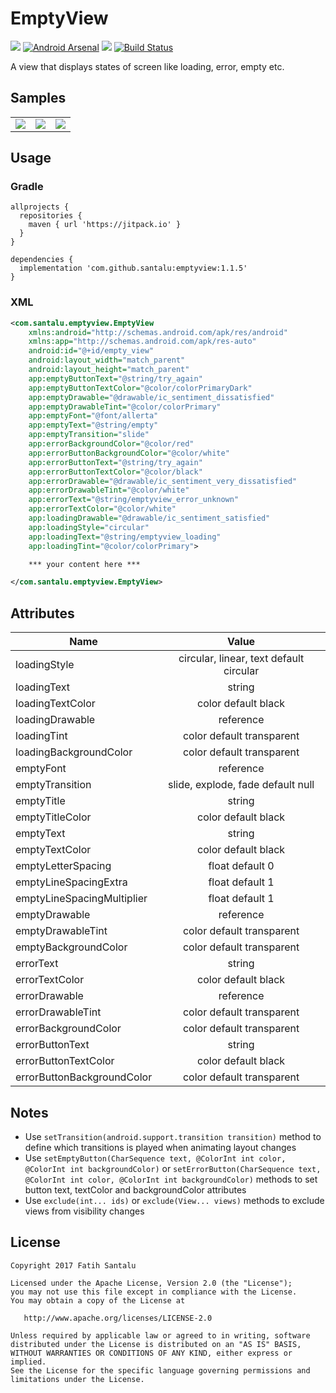 # EmptyView

[![](https://jitpack.io/v/santalu/emptyview.svg)](https://jitpack.io/#santalu/emptyview) [![Android Arsenal](https://img.shields.io/badge/Android%20Arsenal-EmptyView-brightgreen.svg?style=flat)](https://android-arsenal.com/details/1/6039) [![](https://img.shields.io/badge/AndroidWeekly-%23270-blue.svg)](http://androidweekly.net/issues/issue-270) [![Build Status](https://travis-ci.org/santalu/emptyview.svg?branch=master)](https://travis-ci.org/santalu/emptyview)

A view that displays states of screen like loading, error, empty etc.

## Samples

<table >
  <tr>
    <td align="left"><img src="https://github.com/santalu/emptyview/blob/master/screens/loading.png"/></td>
    <td align="right"><img src="https://github.com/santalu/emptyview/blob/master/screens/error.png"/></td>
     <td align="left"><img src="https://github.com/santalu/emptyview/blob/master/screens/empty.png"/></td>
  </tr>
</table>

## Usage

### Gradle
```
allprojects {
  repositories {
    maven { url 'https://jitpack.io' }
  }
}
```
```
dependencies {
  implementation 'com.github.santalu:emptyview:1.1.5'
}
```

### XML
```xml
<com.santalu.emptyview.EmptyView
    xmlns:android="http://schemas.android.com/apk/res/android"
    xmlns:app="http://schemas.android.com/apk/res-auto"
    android:id="@+id/empty_view"
    android:layout_width="match_parent"
    android:layout_height="match_parent"
    app:emptyButtonText="@string/try_again"
    app:emptyButtonTextColor="@color/colorPrimaryDark"
    app:emptyDrawable="@drawable/ic_sentiment_dissatisfied"
    app:emptyDrawableTint="@color/colorPrimary"
    app:emptyFont="@font/allerta"
    app:emptyText="@string/empty"
    app:emptyTransition="slide"
    app:errorBackgroundColor="@color/red"
    app:errorButtonBackgroundColor="@color/white"
    app:errorButtonText="@string/try_again"
    app:errorButtonTextColor="@color/black"
    app:errorDrawable="@drawable/ic_sentiment_very_dissatisfied"
    app:errorDrawableTint="@color/white"
    app:errorText="@string/emptyview_error_unknown"
    app:errorTextColor="@color/white"
    app:loadingDrawable="@drawable/ic_sentiment_satisfied"
    app:loadingStyle="circular"
    app:loadingText="@string/emptyview_loading"
    app:loadingTint="@color/colorPrimary">

    *** your content here ***

</com.santalu.emptyview.EmptyView>
```

## Attributes

| Name        |  Value  |
| ------------- |:-------------:|
| loadingStyle | circular, linear, text default circular |
| loadingText  | string |
| loadingTextColor | color default black |
| loadingDrawable | reference |
| loadingTint | color default transparent |
| loadingBackgroundColor | color default transparent |
| emptyFont | reference |
| emptyTransition | slide, explode, fade default null |
| emptyTitle | string |
| emptyTitleColor | color default black |
| emptyText | string |
| emptyTextColor | color default black |
| emptyLetterSpacing | float default 0 |
| emptyLineSpacingExtra | float default 1 |
| emptyLineSpacingMultiplier | float default 1 |
| emptyDrawable | reference |
| emptyDrawableTint | color default transparent |
| emptyBackgroundColor | color default transparent |
| errorText | string |
| errorTextColor | color default black |
| errorDrawable | reference |
| errorDrawableTint | color default transparent |
| errorBackgroundColor | color default transparent |
| errorButtonText | string |
| errorButtonTextColor | color default black |
| errorButtonBackgroundColor | color default transparent |

## Notes

* Use `setTransition(android.support.transition transition)` method to define which transitions is played when animating layout changes
* Use `setEmptyButton(CharSequence text, @ColorInt int color, @ColorInt int backgroundColor)` or `setErrorButton(CharSequence text, @ColorInt int color, @ColorInt int backgroundColor)` methods to set button text, textColor and backgroundColor attributes
* Use `exclude(int... ids)` or `exclude(View... views)` methods to exclude views from visibility changes

## License
```
Copyright 2017 Fatih Santalu

Licensed under the Apache License, Version 2.0 (the "License");
you may not use this file except in compliance with the License.
You may obtain a copy of the License at

   http://www.apache.org/licenses/LICENSE-2.0

Unless required by applicable law or agreed to in writing, software
distributed under the License is distributed on an "AS IS" BASIS,
WITHOUT WARRANTIES OR CONDITIONS OF ANY KIND, either express or implied.
See the License for the specific language governing permissions and
limitations under the License.
```




